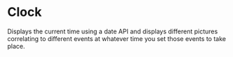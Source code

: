 # Clock
Displays the current time using a date API and displays different pictures correlating to different events at whatever time you set those events to take place. 

